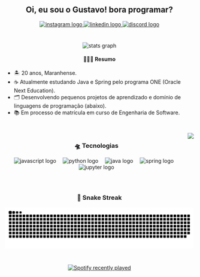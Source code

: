 <h2 align="center">Oi, eu sou o Gustavo! bora programar?</h2>
<div align="center">
  <a href="https://www.instagram.com/yo.melloo/" target="_blank">
    <img src="https://img.shields.io/static/v1?message=Instagram&logo=instagram&label=&color=E4405F&logoColor=white&labelColor=&style=for-the-badge" height="28" alt="instagram logo"  />
  </a>
  <a href="https://www.linkedin.com/in/omelodev/" target="_blank">
    <img src="https://img.shields.io/static/v1?message=LinkedIn&logo=linkedin&label=&color=0077B5&logoColor=white&labelColor=&style=for-the-badge" height="28" alt="linkedin logo"  />
  </a>
  <a href="https://discord.gg/XaVsjeZgdC" target="_blank">
    <img src="https://img.shields.io/static/v1?message=Discord&logo=discord&label=&color=7289DA&logoColor=white&labelColor=&style=for-the-badge" height="28" alt="discord logo"  />
  </a>
</div>


###

<br clear="both">

<div align="center">
  <img src="https://github-readme-stats.vercel.app/api?username=yo-melloo&hide_title=true&hide_rank=false&show_icons=true&include_all_commits=true&count_private=true&disable_animations=false&theme=merko&locale=pt-br&hide_border=false&custom_title=Ranking" height="150" alt="stats graph"  />

<h4>👨🏽‍💻 Resumo</h4>
<div align="center">
    <ul align="left">
    <li>🏝️ 20 anos, Maranhense.</li>
    <li>☕ Atualmente estudando Java e Spring pelo programa ONE (Oracle Next Education).</li>  
    <li>🗂️ Desenvolvendo pequenos projetos de aprendizado e domínio de linguagens de programação (abaixo).</li>  
    <li>📚 Em processo de matrícula em curso de Engenharia de Software.</li>
    </ul>
  </div>
</div>

###

<br clear="both">

  <img align="right" height="120" src="https://giffiles.alphacoders.com/153/15328.gif"  /> 

###

<div align="center">
  <h3> 🛸 Tecnologias </h3>
  <img src="https://skillicons.dev/icons?i=js" height="40" alt="javascript logo"  />
  <img width="10" />
  <img src="https://skillicons.dev/icons?i=py" height="40" alt="python logo"  />
  <img width="10" />
  <img src="https://skillicons.dev/icons?i=java" height="40" alt="java logo"  />
  <img width="10" />
  <img src="https://skillicons.dev/icons?i=spring" height="40" alt="spring logo"  />
  <img width="10" />
  <img src="https://cdn.jsdelivr.net/gh/devicons/devicon/icons/jupyter/jupyter-original.svg" height="40" alt="jupyter logo"  />
</div>

###

<br clear="both">

<h3 align="center">🐍 Snake Streak</h3>
<img src="https://raw.githubusercontent.com/yo-melloo/yo-melloo/output/snake.svg" alt="Snake animation" />

###

<br clear="both">

<div align="center">
  <a href="https://open.spotify.com/user/31j7nc6bab2vij5y2jgu7ksm7nfm">
    <img src="https://spotify-recently-played-readme.vercel.app/api?user=31j7nc6bab2vij5y2jgu7ksm7nfm&count=2&unique=true" alt="Spotify recently played"  />
  </a>
</div>

###
